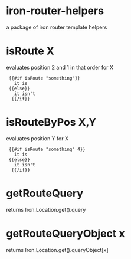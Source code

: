 iron-router-helpers
====================
a package of iron router template helpers

isRoute X
==========
evaluates position 2 and 1 in that order for X

````
 {{#if isRoute "something"}}
   it is
 {{else}}
   it isn't
  {{/if}}
````

isRouteByPos X,Y
=================

evaluates position Y for X


````
 {{#if isRoute "something" 4}}
   it is
 {{else}}
   it isn't
  {{/if}}
````

getRouteQuery
=============
returns Iron.Location.get().query

getRouteQueryObject x
====================

returns Iron.Location.get().queryObject[x]
